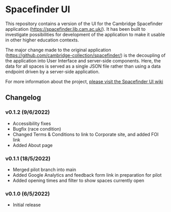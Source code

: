 Spacefinder UI
==============

This repository contains a version of the UI for the Cambridge Spacefinder application (https://spacefinder.lib.cam.ac.uk/). It has been built to investigate possibilities for development of the application to make it usable in other higher education contexts.

The major change made to the original application (https://github.com/cambridge-collection/spacefinder/) is the decoupling of the application into User Interface and server-side components. Here, the data for all spaces is served as a single JSON file rather than using a data endpoint driven by a server-side application.

For more information about the project, [please visit the Spacefinder UI wiki](https://github.com/uol-library/spacefinder-ui/wiki/)

Changelog
---------

### v0.1.2 (9/6/2022)

* Accessibility fixes
* Bugfix (race condition)
* Changed Terms & Conditions to link to Corporate site, and added FOI link
* Added About page

### v0.1.1 (18/5/2022)

* Merged pilot branch into main
* Added Google Analytics and feedback form link in preparation for pilot
* Added opening times and filter to show spaces currently open 

### v0.1.0 (6/5/2022)

* Initial release
